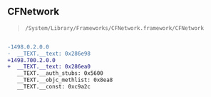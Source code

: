 ## CFNetwork

> `/System/Library/Frameworks/CFNetwork.framework/CFNetwork`

```diff

-1498.0.2.0.0
-  __TEXT.__text: 0x286e98
+1498.700.2.0.0
+  __TEXT.__text: 0x286ea0
   __TEXT.__auth_stubs: 0x5600
   __TEXT.__objc_methlist: 0x8ea8
   __TEXT.__const: 0xc9a2c

```
